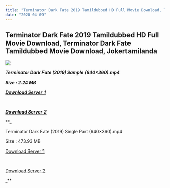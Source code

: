 ```yaml
---
title: "Terminator Dark Fate 2019 Tamildubbed HD Full Movie Download, Terminator Dark Fate Tamildubbed Movie Download, Jokertamilanda"
date: "2020-04-09"
---
```


## Terminator Dark Fate 2019 Tamildubbed HD Full Movie Download, Terminator Dark Fate Tamildubbed Movie Download, Jokertamilanda

  

![](https://images.moviebuff.com/874a7108-9ba2-4f5d-8d93-75d2858fb98f?w=1000)

**_Terminator Dark Fate (2019) Sample (640×360).mp4_**

**_Size : 2.24 MB_**

**_[Download Server 1](http://c1.wetransfer.vip/files/Tamil{a3b04ca4513862e5e6faa05865f310bf9da13080b46bbc045b167bb82cb0d9ff}20Dubbed{a3b04ca4513862e5e6faa05865f310bf9da13080b46bbc045b167bb82cb0d9ff}20Movies/Tamil{a3b04ca4513862e5e6faa05865f310bf9da13080b46bbc045b167bb82cb0d9ff}202019{a3b04ca4513862e5e6faa05865f310bf9da13080b46bbc045b167bb82cb0d9ff}20Dubbed{a3b04ca4513862e5e6faa05865f310bf9da13080b46bbc045b167bb82cb0d9ff}20Movies/Terminator{a3b04ca4513862e5e6faa05865f310bf9da13080b46bbc045b167bb82cb0d9ff}20Dark{a3b04ca4513862e5e6faa05865f310bf9da13080b46bbc045b167bb82cb0d9ff}20Fate{a3b04ca4513862e5e6faa05865f310bf9da13080b46bbc045b167bb82cb0d9ff}20(2019)/Terminator{a3b04ca4513862e5e6faa05865f310bf9da13080b46bbc045b167bb82cb0d9ff}20Dark{a3b04ca4513862e5e6faa05865f310bf9da13080b46bbc045b167bb82cb0d9ff}20Fate{a3b04ca4513862e5e6faa05865f310bf9da13080b46bbc045b167bb82cb0d9ff}20(2019){a3b04ca4513862e5e6faa05865f310bf9da13080b46bbc045b167bb82cb0d9ff}20BDRip/Terminator{a3b04ca4513862e5e6faa05865f310bf9da13080b46bbc045b167bb82cb0d9ff}20Dark{a3b04ca4513862e5e6faa05865f310bf9da13080b46bbc045b167bb82cb0d9ff}20Fate{a3b04ca4513862e5e6faa05865f310bf9da13080b46bbc045b167bb82cb0d9ff}20(2019){a3b04ca4513862e5e6faa05865f310bf9da13080b46bbc045b167bb82cb0d9ff}20Sample{a3b04ca4513862e5e6faa05865f310bf9da13080b46bbc045b167bb82cb0d9ff}20(640x360).mp4)_**

**_[  
](http://c1.wetransfer.vip/files/Tamil{a3b04ca4513862e5e6faa05865f310bf9da13080b46bbc045b167bb82cb0d9ff}20Dubbed{a3b04ca4513862e5e6faa05865f310bf9da13080b46bbc045b167bb82cb0d9ff}20Movies/Tamil{a3b04ca4513862e5e6faa05865f310bf9da13080b46bbc045b167bb82cb0d9ff}202019{a3b04ca4513862e5e6faa05865f310bf9da13080b46bbc045b167bb82cb0d9ff}20Dubbed{a3b04ca4513862e5e6faa05865f310bf9da13080b46bbc045b167bb82cb0d9ff}20Movies/Terminator{a3b04ca4513862e5e6faa05865f310bf9da13080b46bbc045b167bb82cb0d9ff}20Dark{a3b04ca4513862e5e6faa05865f310bf9da13080b46bbc045b167bb82cb0d9ff}20Fate{a3b04ca4513862e5e6faa05865f310bf9da13080b46bbc045b167bb82cb0d9ff}20(2019)/Terminator{a3b04ca4513862e5e6faa05865f310bf9da13080b46bbc045b167bb82cb0d9ff}20Dark{a3b04ca4513862e5e6faa05865f310bf9da13080b46bbc045b167bb82cb0d9ff}20Fate{a3b04ca4513862e5e6faa05865f310bf9da13080b46bbc045b167bb82cb0d9ff}20(2019){a3b04ca4513862e5e6faa05865f310bf9da13080b46bbc045b167bb82cb0d9ff}20BDRip/Terminator{a3b04ca4513862e5e6faa05865f310bf9da13080b46bbc045b167bb82cb0d9ff}20Dark{a3b04ca4513862e5e6faa05865f310bf9da13080b46bbc045b167bb82cb0d9ff}20Fate{a3b04ca4513862e5e6faa05865f310bf9da13080b46bbc045b167bb82cb0d9ff}20(2019){a3b04ca4513862e5e6faa05865f310bf9da13080b46bbc045b167bb82cb0d9ff}20Sample{a3b04ca4513862e5e6faa05865f310bf9da13080b46bbc045b167bb82cb0d9ff}20(640x360).mp4)_**

**_[Download Server 2](http://c1.wetransfer.vip/files/Tamil{a3b04ca4513862e5e6faa05865f310bf9da13080b46bbc045b167bb82cb0d9ff}20Dubbed{a3b04ca4513862e5e6faa05865f310bf9da13080b46bbc045b167bb82cb0d9ff}20Movies/Tamil{a3b04ca4513862e5e6faa05865f310bf9da13080b46bbc045b167bb82cb0d9ff}202019{a3b04ca4513862e5e6faa05865f310bf9da13080b46bbc045b167bb82cb0d9ff}20Dubbed{a3b04ca4513862e5e6faa05865f310bf9da13080b46bbc045b167bb82cb0d9ff}20Movies/Terminator{a3b04ca4513862e5e6faa05865f310bf9da13080b46bbc045b167bb82cb0d9ff}20Dark{a3b04ca4513862e5e6faa05865f310bf9da13080b46bbc045b167bb82cb0d9ff}20Fate{a3b04ca4513862e5e6faa05865f310bf9da13080b46bbc045b167bb82cb0d9ff}20(2019)/Terminator{a3b04ca4513862e5e6faa05865f310bf9da13080b46bbc045b167bb82cb0d9ff}20Dark{a3b04ca4513862e5e6faa05865f310bf9da13080b46bbc045b167bb82cb0d9ff}20Fate{a3b04ca4513862e5e6faa05865f310bf9da13080b46bbc045b167bb82cb0d9ff}20(2019){a3b04ca4513862e5e6faa05865f310bf9da13080b46bbc045b167bb82cb0d9ff}20BDRip/Terminator{a3b04ca4513862e5e6faa05865f310bf9da13080b46bbc045b167bb82cb0d9ff}20Dark{a3b04ca4513862e5e6faa05865f310bf9da13080b46bbc045b167bb82cb0d9ff}20Fate{a3b04ca4513862e5e6faa05865f310bf9da13080b46bbc045b167bb82cb0d9ff}20(2019){a3b04ca4513862e5e6faa05865f310bf9da13080b46bbc045b167bb82cb0d9ff}20Sample{a3b04ca4513862e5e6faa05865f310bf9da13080b46bbc045b167bb82cb0d9ff}20(640x360).mp4)_**

**_

Terminator Dark Fate (2019) Single Part (640×360).mp4

Size : 473.93 MB

[Download Server 1](http://c4.wetransfer.vip//files/Terminator{a3b04ca4513862e5e6faa05865f310bf9da13080b46bbc045b167bb82cb0d9ff}20Dark{a3b04ca4513862e5e6faa05865f310bf9da13080b46bbc045b167bb82cb0d9ff}20Fate{a3b04ca4513862e5e6faa05865f310bf9da13080b46bbc045b167bb82cb0d9ff}20(2019).mp4)

[  
](http://c4.wetransfer.vip//files/Terminator{a3b04ca4513862e5e6faa05865f310bf9da13080b46bbc045b167bb82cb0d9ff}20Dark{a3b04ca4513862e5e6faa05865f310bf9da13080b46bbc045b167bb82cb0d9ff}20Fate{a3b04ca4513862e5e6faa05865f310bf9da13080b46bbc045b167bb82cb0d9ff}20(2019).mp4)

[Download Server 2](http://c4.wetransfer.vip//files/Terminator{a3b04ca4513862e5e6faa05865f310bf9da13080b46bbc045b167bb82cb0d9ff}20Dark{a3b04ca4513862e5e6faa05865f310bf9da13080b46bbc045b167bb82cb0d9ff}20Fate{a3b04ca4513862e5e6faa05865f310bf9da13080b46bbc045b167bb82cb0d9ff}20(2019).mp4)

_**
